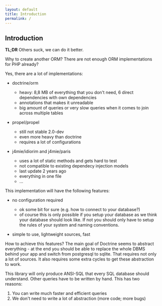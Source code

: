 ```yaml
---
layout: default
title: Introduction
permalink: /
---
```

## Introduction

**TL;DR** Others suck, we can do it better.

Why to create another ORM? There are not enough ORM implementations for PHP already?

Yes, there are a lot of implementations:

- doctrine/orm
  - heavy: 8,8 MB of everything that you don't need, 6 direct dependencies with own dependencies
  - annotations that makes it unreadable
  - big amount of queries or very slow queries when it comes to join across multiple tables
  
- propel/propel 
  - still not stable 2.0-dev 
  - even more heavy than doctrine
  - requires a lot of configurations
  
- j4mie/idiorim and j4mie/paris
  - uses a lot of static methods and gets hard to test
  - not compatible to existing dependecy injection models
  - last update 2 years ago
  - everything in one file
  - ...
  
This implementation will have the following features:

- no configuration required
  - ok some bit for sure (e.g. how to connect to your database?)
  - of course this is only possible if you setup your database as we think your database should look like. If not you
    should only have to setup the rules of your system and naming conventions.
    
- simple to use, lightweight sources, fast

How to achieve this features? The main goal of Doctrine seems to abstract everything - at the end you should be able
to replace the whole DBMS behind your app and switch from postgresql to sqlite. That requires not only a lot of
sources. It also requires some extra cycles to get these abstraction to work.
 
This library will only produce ANSI-SQL that every SQL database should understand. Other queries have to be written by
hand. This has two reasons:
1. You can write much faster and efficient queries
2. We don't need to write a lot of abstraction (more code; more bugs)
